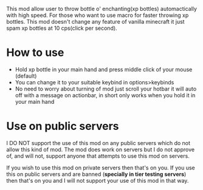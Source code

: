 This mod allow user to throw bottle o' enchanting(xp bottles) automactically with high speed. 
For those who want to use macro for faster throwing xp bottles. 
This mod doesn't change any feature of vanilla minecraft it just spam xp bottles at 10 cps(click per second). 

# How to use 
- Hold xp bottle in your main hand and press middle click of your mouse (default)
- You can change it to your suitable keybind in options>keybinds
- No  need to worry about turning of mod just scroll your hotbar it will auto off with a message on actionbar, in short only works when you hold it in your main hand

  
# Use on public servers
I DO NOT support the use of this mod on any public servers which do not allow this kind of mod. The mod does work on servers but I do not approve of, and will not, support anyone that attempts to use this mod on servers.

If you wish to use this mod on private servers then that's on you. If you use this on public servers and are banned (**specially in tier testing servers**) then that's on you and I will not support your use of this mod in that way.
